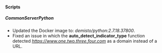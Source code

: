 #### Scripts
##### CommonServerPython
- Updated the Docker image to: *demisto/python:2.7.18.37800*.
- Fixed an issue in which the **auto_detect_indicator_type** function detected *https://www.one.two.three.four.com* as a domain instead of a URL.
